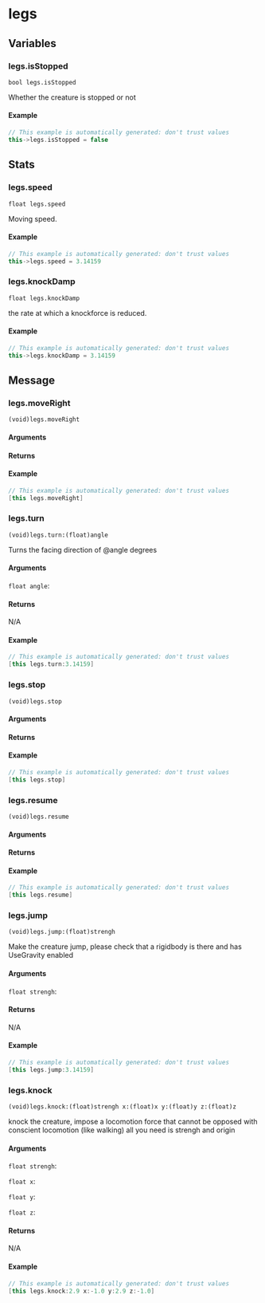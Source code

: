 # legs
## Variables
### **legs.isStopped**
`bool legs.isStopped`

Whether the creature is stopped or not


#### Example
``` cpp
// This example is automatically generated: don't trust values
this->legs.isStopped = false
```
## Stats
### **legs.speed**
`float legs.speed`

Moving speed.


#### Example
``` cpp
// This example is automatically generated: don't trust values
this->legs.speed = 3.14159
```
### **legs.knockDamp**
`float legs.knockDamp`

the rate at which a knockforce is reduced.


#### Example
``` cpp
// This example is automatically generated: don't trust values
this->legs.knockDamp = 3.14159
```
## Message
### **legs.moveRight**
`(void)legs.moveRight`


#### Arguments
#### Returns



#### Example
``` cpp
// This example is automatically generated: don't trust values
[this legs.moveRight]
```
### **legs.turn**
`(void)legs.turn:(float)angle `

Turns the facing direction of @angle degrees
#### Arguments
`float angle`: 

#### Returns
N/A


#### Example
``` cpp
// This example is automatically generated: don't trust values
[this legs.turn:3.14159]
```
### **legs.stop**
`(void)legs.stop`


#### Arguments
#### Returns



#### Example
``` cpp
// This example is automatically generated: don't trust values
[this legs.stop]
```
### **legs.resume**
`(void)legs.resume`


#### Arguments
#### Returns



#### Example
``` cpp
// This example is automatically generated: don't trust values
[this legs.resume]
```
### **legs.jump**
`(void)legs.jump:(float)strengh `

Make the creature jump, please check that a rigidbody is there and has UseGravity enabled
#### Arguments
`float strengh`: 

#### Returns
N/A


#### Example
``` cpp
// This example is automatically generated: don't trust values
[this legs.jump:3.14159]
```
### **legs.knock**
`(void)legs.knock:(float)strengh x:(float)x y:(float)y z:(float)z `

knock the creature, impose a locomotion force that cannot be opposed with conscient locomotion (like walking)
all you need is strengh and origin
#### Arguments
`float strengh`: 

`float x`: 

`float y`: 

`float z`: 

#### Returns
N/A


#### Example
``` cpp
// This example is automatically generated: don't trust values
[this legs.knock:2.9 x:-1.0 y:2.9 z:-1.0]
```

